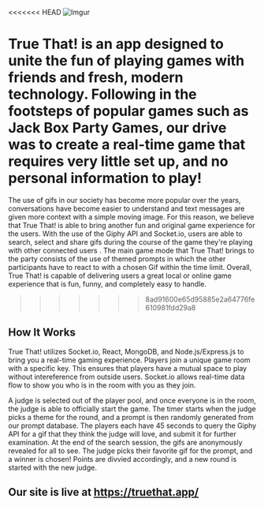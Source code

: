<<<<<<< HEAD
![Imgur](https://i.imgur.com/1jGo96l.png)

True That! is an app designed to unite the fun of playing games with friends and fresh, modern technology. Following in the footsteps of popular games such as Jack Box Party Games, our drive was to create a real-time game that requires very little set up, and no personal information to play! 
=======

The use of gifs in our society has become more popular over the years, conversations have become easier to understand and text messages are given more context with a simple moving image. For this reason, we believe that True That! is able to bring another fun and original game experience for the users. With the use of the Giphy API and Socket.io, users are able to search, select and share gifs during the course of the game they're playing with other connected users . The main game mode that True That! brings to the party consists of the use of themed prompts in which the other participants have to react to with a chosen Gif within the time limit. Overall, True That! is capable of delivering users a great local or online game experience that is fun, funny, and completely easy to handle. 
>>>>>>> 8ad91600e65d95885e2a64776fe610981fdd29a8

## How It Works

True That! utilizes Socket.io, React, MongoDB, and Node.js/Express.js to bring you a real-time gaming experience. Players join a unique game room with a specific key. This ensures that players have a mutual space to play without intereference from outside users. Socket.io allows real-time data flow to show you who is in the room with you as they join.

A judge is selected out of the player pool, and once everyone is in the room, the judge is able to officially start the game. The timer starts when the judge picks a theme for the round, and a prompt is then randomly generated from our prompt database. The players each have 45 seconds to query the Giphy API for a gif that they think the judge will love, and submit it for further examination. At the end of the search session, the gifs are anonymously revealed for all to see. The judge picks their favorite gif for the prompt, and a winner is chosen! Points are divvied accordingly, and a new round is started with the new judge.

## Our site is live at https://truethat.app/


